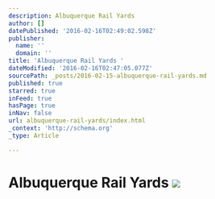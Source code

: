 ```yaml
---
description: Albuquerque Rail Yards
author: []
datePublished: '2016-02-16T02:49:02.598Z'
publisher:
  name: ''
  domain: ''
title: 'Albuquerque Rail Yards '
dateModified: '2016-02-16T02:47:05.077Z'
sourcePath: _posts/2016-02-15-albuquerque-rail-yards.md
published: true
starred: true
inFeed: true
hasPage: true
inNav: false
url: albuquerque-rail-yards/index.html
_context: 'http://schema.org'
_type: Article

---
```

# Albuquerque Rail Yards ![](https://the-grid-user-content.s3-us-west-2.amazonaws.com/2f62c51c-c7f1-431a-bba8-1e380428b1b9.png)